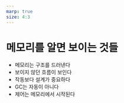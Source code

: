 ```yaml
---
marp: true
size: 4:3
---
```


# 메모리를 알면 보이는 것들
- 메모리는 구조를 드러낸다  
- 보이지 않던 흐름이 보인다  
- 작동보다 설계가 중요하다  
- GC는 자동이 아니다  
- 제어는 메모리에서 시작된다